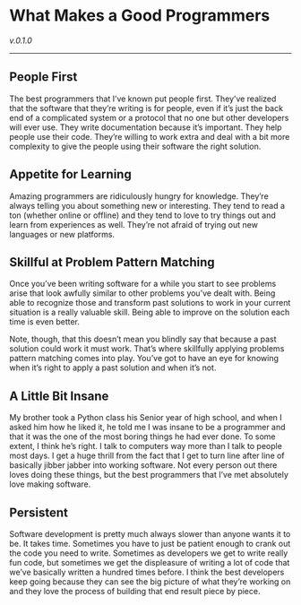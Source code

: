 # What Makes a Good Programmers

_v.0.1.0_

---

## People First

The best programmers that I’ve known put people first. They’ve realized that the software that they’re writing is for people, even if it’s just the back end of a complicated system or a protocol that no one but other developers will ever use. They write documentation because it’s important. They help people use their code. They’re willing to work extra and deal with a bit more complexity to give the people using their software the right solution.

## Appetite for Learning

Amazing programmers are ridiculously hungry for knowledge. They’re always telling you about something new or interesting. They tend to read a ton \(whether online or offline\) and they tend to love to try things out and learn from experiences as well. They’re not afraid of trying out new languages or new platforms.

## Skillful at Problem Pattern Matching

Once you’ve been writing software for a while you start to see problems arise that look awfully similar to other problems you’ve dealt with. Being able to recognize those and transform past solutions to work in your current situation is a really valuable skill. Being able to improve on the solution each time is even better.

Note, though, that this doesn’t mean you blindly say that because a past solution could work it must work. That’s where skillfully applying problems pattern matching comes into play. You’ve got to have an eye for knowing when it’s right to apply a past solution and when it’s not.

## A Little Bit Insane

My brother took a Python class his Senior year of high school, and when I asked him how he liked it, he told me I was insane to be a programmer and that it was the one of the most boring things he had ever done. To some extent, I think he’s right. I talk to computers way more than I talk to people most days. I get a huge thrill from the fact that I get to turn line after line of basically jibber jabber into working software. Not every person out there loves doing these things, but the best programmers that I’ve met absolutely love making software.

## Persistent

Software development is pretty much always slower than anyone wants it to be. It takes time. Sometimes you have to just be patient enough to crank out the code you need to write. Sometimes as developers we get to write really fun code, but sometimes we get the displeasure of writing a lot of code that we’ve basically written a hundred times before. I think the best developers keep going because they can see the big picture of what they’re working on and they love the process of building that end result piece by piece.

